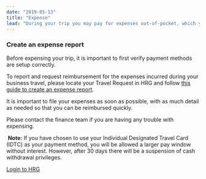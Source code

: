 ```yaml
---
date: "2019-05-13"
title: "Expense"
lead: "During your trip you may pay for expenses out-of-pocket, which you will be reimbursed for once you submit an expense report"
---
```


<article class="content-left col-xs-12 col-sm-12 col-md-12">

<div class="card px-4 pt-4 my-4 bg-light">
    <div class="row">
        <div class="col-sm-8">

### Create an expense report

Before expensing your trip, it is important to first verify payment methods are setup correctly.

To report and request reimbursement for the expenses incurred during your business travel, please locate your Travel Request in HRG and follow [this guide to create an expense report](https://hrg.exceedlms.com/student/activity/220777-creating-an-expense-report-ug).
​

It is important to file your expenses as soon as possible, with as much detail as needed so that you can be reimbursed quickly.


Please contact the finance team if you are having any trouble with expensing.

​
**Note:** If you have chosen to use your Individual Designated Travel Card (IDTC) as your payment method, you will be allowed a larger pay window without interest. However, after 30 days there will be a suspension of cash withdrawal privileges.
        </div>
        <div class="col-sm-4">
            <p class="text-center">
                <a href="https://isuite6.hrgworldwide.com/gcportal/en-ca/sts.aspx"  class="btn btn-primary my-4 px-4" target="_blank">Login to HRG</a>
            </p>
        </div>
    </div>
</div>

